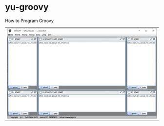 # yu-groovy
How to Program Groovy

<html>
  <body>
  
  <head>
 </head>
  
<table border="0">
  <tr>
    <td><a href="https://yu-2023.github.io/yu-groovy" target="_blank"><img src="screen/GRO_10_tabs.jpg"></a></td>
  </tr>
</table>

  </body>
</html>
